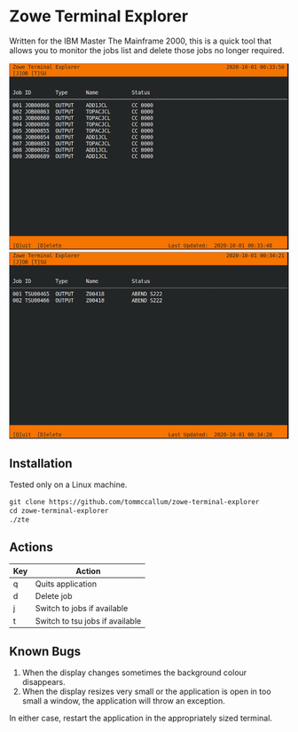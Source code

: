 # Zowe Terminal Explorer

Written for the IBM Master The Mainframe 2000, this is a quick tool that allows you to monitor the jobs list and delete those jobs no longer required.  

![Job listings](img/job_listing.png "Job listings")
![TSU Job listings](img/tsu_job_listing.png "TSU Job listings")

## Installation

Tested only on a Linux machine.

```
git clone https://github.com/tommccallum/zowe-terminal-explorer
cd zowe-terminal-explorer
./zte
```

## Actions

| Key | Action | 
|-----|--------|
| q   | Quits application |
| d   | Delete job |
| j   | Switch to jobs if available |
| t   | Switch to tsu jobs if available |


## Known Bugs

1. When the display changes sometimes the background colour disappears.
2. When the display resizes very small or the application is open in too small a window, the application will throw an exception.

In either case, restart the application in the appropriately sized terminal.
